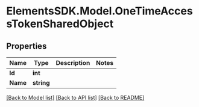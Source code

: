 # ElementsSDK.Model.OneTimeAccessTokenSharedObject

## Properties

Name | Type | Description | Notes
------------ | ------------- | ------------- | -------------
**Id** | **int** |  | 
**Name** | **string** |  | 

[[Back to Model list]](../README.md#documentation-for-models) [[Back to API list]](../README.md#documentation-for-api-endpoints) [[Back to README]](../README.md)

